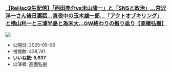 ### [【ReHacQ生配信】「西田亮介vs米山隆一」と「SNSと政治」…宮沢洋一さん後日裏話…真夜中の玉木雄一郎…「アクトオブキリング」と横山利一と三浦半島と為末大…GW終わりの振り返り【高橋弘樹】](https://www.youtube.com/watch?v=OGsmARNsNYU)
[![](https://img.youtube.com/vi/OGsmARNsNYU/sddefault.jpg)](https://www.youtube.com/watch?v=OGsmARNsNYU)
-   公開日: 2025-05-06
-   視聴数: 438,741
-   **いいね数: 5,637**
-   出演者: [高橋弘樹](/rehacq_fan/people/高橋弘樹 "wikilink")
